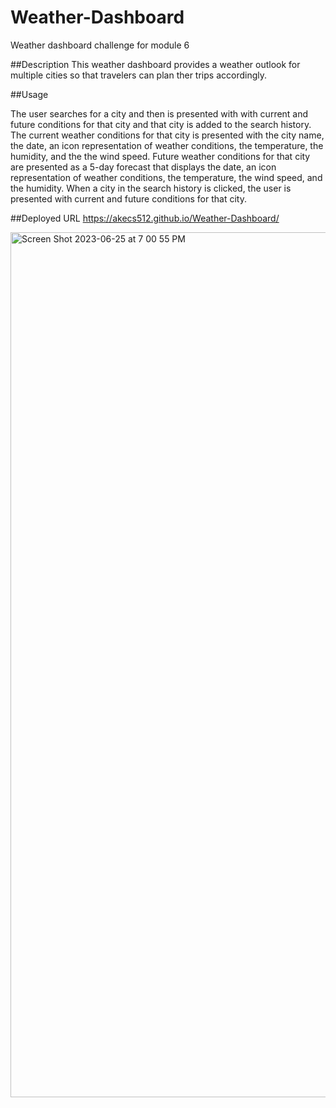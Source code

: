 # Weather-Dashboard
Weather dashboard challenge for module 6

##Description
This weather dashboard provides a weather outlook for multiple cities so that travelers can plan ther trips accordingly.

##Usage

The user searches for a city and then is presented with with current and future conditions for that city and that city is added to the search history. The current weather conditions for that city is presented with the city name, the date, an icon representation of weather conditions, the temperature, the humidity, and the the wind speed. Future weather conditions for that city are presented as a 5-day forecast that displays the date, an icon representation of weather conditions, the temperature, the wind speed, and the humidity. When a city in the search history is clicked, the user is presented with current and future conditions for that city.

##Deployed URL
https://akecs512.github.io/Weather-Dashboard/

<img width="1384" alt="Screen Shot 2023-06-25 at 7 00 55 PM" src="https://github.com/akecs512/Weather-Dashboard/assets/79340489/a5db7e9c-5b9b-4713-876e-2ca0b3ea75e9">


